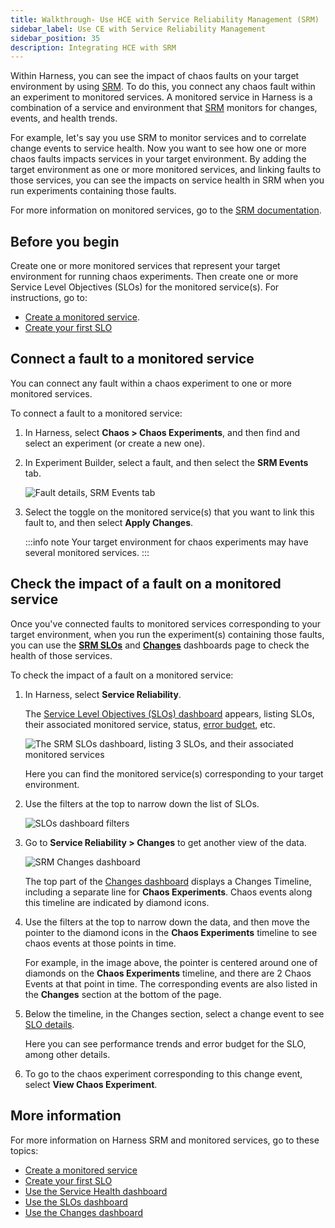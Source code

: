 ```yaml
---
title: Walkthrough- Use HCE with Service Reliability Management (SRM)
sidebar_label: Use CE with Service Reliability Management
sidebar_position: 35
description: Integrating HCE with SRM 
---
```


Within Harness, you can see the impact of chaos faults on your target environment by using [SRM](/docs/service-reliability-management).
To do this, you connect any chaos fault within an experiment to monitored services. A monitored service in Harness is a combination of a service and environment that [SRM](/docs/service-reliability-management) monitors for changes, events, and health trends. 

For example, let's say you use SRM to monitor services and to correlate change events to service health. Now you want to see how one or more chaos faults impacts services in your target environment. By adding the target environment as one or more monitored services, and linking faults to those services, you can see the impacts on service health in SRM when you run experiments containing those faults. 

For more information on monitored services, go to the [SRM documentation](/docs/service-reliability-management).

## Before you begin

Create one or more monitored services that represent your target environment for running chaos experiments. Then create one or more Service Level Objectives (SLOs) for the monitored service(s). For instructions, go to: 

* [Create a monitored service](/docs/service-reliability-management/monitored-service/create-monitored-service).
* [Create your first SLO](/docs/service-reliability-management/get-started/create-first-slo)

## Connect a fault to a monitored service

You can connect any fault within a chaos experiment to one or more monitored services.

To connect a fault to a monitored service:

1. In Harness, select **Chaos > Chaos Experiments**, and then find and select an experiment (or create a new one).
1. In Experiment Builder, select a fault, and then select the **SRM Events** tab.

	![Fault details, SRM Events tab](./static/srm/apply-fault-to-service.png)

1. Select the toggle on the monitored service(s) that you want to link this fault to, and then select **Apply Changes**.

	:::info note
	Your target environment for chaos experiments may have several monitored services.
	:::

## Check the impact of a fault on a monitored service

Once you've connected faults to monitored services corresponding to your target environment, when you run the experiment(s) containing those faults, you can use the [**SRM SLOs**](/docs/service-reliability-management/get-started/slo-dashboard) and [**Changes**](/docs/service-reliability-management/change-impact-analysis/change-impact-analysis-changes-dash-board) dashboards page to check the health of those services.

To check the impact of a fault on a monitored service:

1. In Harness, select **Service Reliability**.

	The [Service Level Objectives (SLOs) dashboard](/docs/service-reliability-management/get-started/slo-dashboard) appears, listing SLOs, their associated monitored service, status, [error budget](/docs/service-reliability-management/get-started/slo-dashboard#error-budget-details), etc.
	
	![The SRM SLOs dashboard, listing 3 SLOs, and their associated monitored services](./static/srm/srm-slo-dashboard.png) 

	Here you can find the monitored service(s) corresponding to your target environment.

1. Use the filters at the top to narrow down the list of SLOs.

	![SLOs dashboard filters](./static/srm/srm-slo-filters.png)

1. Go to **Service Reliability > Changes** to get another view of the data.

	![SRM **Changes** dashboard](./static/srm/srm-changes-dashboard.png)

	The top part of the [Changes dashboard](/docs/service-reliability-management/change-impact-analysis/change-impact-analysis-changes-dash-board) displays a Changes Timeline, including a separate line for **Chaos Experiments**. Chaos events along this timeline are indicated by diamond icons.

1. Use the filters at the top to narrow down the data, and then move the pointer to the diamond icons in the **Chaos Experiments** timeline to see chaos events at those points in time.

	For example, in the image above, the pointer is centered around one of diamonds on the **Chaos Experiments** timeline, and there are 2 Chaos Events at that point in time. The corresponding events are also listed in the **Changes** section at the bottom of the page.

1. Below the timeline, in the Changes section, select a change event to see [SLO details](/docs/service-reliability-management/get-started/slo-dashboard#slo-details-page).

	Here you can see performance trends and error budget for the SLO, among other details. 

1. To go to the chaos experiment corresponding to this change event, select **View Chaos Experiment**.

## More information

For more information on Harness SRM and monitored services, go to these topics:

* [Create a monitored service](/docs/service-reliability-management/monitored-service/create-monitored-service)
* [Create your first SLO](/docs/service-reliability-management/get-started/create-first-slo)
* [Use the Service Health dashboard](/docs/service-reliability-management/change-impact-analysis/change-impact-analysis-service-health-dashboard)
* [Use the SLOs dashboard](/docs/service-reliability-management/get-started/slo-dashboard)
* [Use the Changes dashboard](/docs/service-reliability-management/change-impact-analysis/change-impact-analysis-changes-dash-board)
